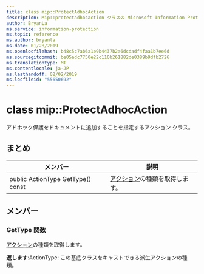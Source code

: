 ```yaml
---
title: class mip::ProtectAdhocAction
description: Mip::protectadhocaction クラスの Microsoft Information Protection (MIP) SDK について説明します。
author: BryanLa
ms.service: information-protection
ms.topic: reference
ms.author: bryanla
ms.date: 01/28/2019
ms.openlocfilehash: b48c5c7ab6a1e9b4437b2a6dcdadf4faa1b7ee6d
ms.sourcegitcommit: be05adc7750e22c110b261882de0389b9dfb2726
ms.translationtype: MT
ms.contentlocale: ja-JP
ms.lasthandoff: 02/02/2019
ms.locfileid: "55650692"
---
```

# <a name="class-mipprotectadhocaction"></a>class mip::ProtectAdhocAction 
アドホック保護をドキュメントに追加することを指定するアクション クラス。
  
## <a name="summary"></a>まとめ
 メンバー                        | 説明                                
--------------------------------|---------------------------------------------
public ActionType GetType() const  |  [アクション](class_mip_action.md)の種類を取得します。
  
## <a name="members"></a>メンバー
  
### <a name="gettype-function"></a>GetType 関数
[アクション](class_mip_action.md)の種類を取得します。

  
**返します**:ActionType: この基底クラスをキャストできる派生アクションの種類。